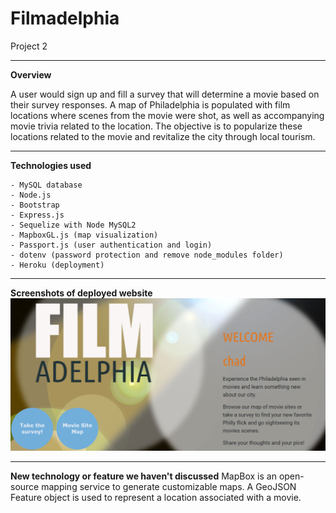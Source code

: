# Filmadelphia
Project 2

---

**Overview**

A user would sign up and fill a survey that will determine a movie based on their survey responses. A map of Philadelphia is populated with film locations where scenes from the movie were shot, as well as accompanying movie trivia related to the location. The objective is to popularize these locations related to the movie and revitalize the city through local tourism. 

---

**Technologies used**
```
- MySQL database
- Node.js
- Bootstrap
- Express.js
- Sequelize with Node MySQL2
- MapboxGL.js (map visualization)
- Passport.js (user authentication and login)
- dotenv (password protection and remove node_modules folder)
- Heroku (deployment)
```

---

**Screenshots of deployed website**
![Welcome page](img/lgpage.png)

---

**New technology or feature we haven't discussed**
MapBox is an open-source mapping service to generate customizable maps. A GeoJSON Feature object is used to represent a location associated with a movie.